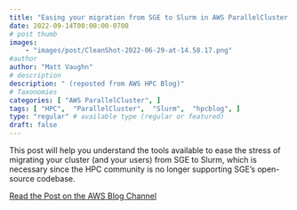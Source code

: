 ```yaml
---
title: "Easing your migration from SGE to Slurm in AWS ParallelCluster 3"
date: 2022-09-14T00:00:00-0700
# post thumb
images:
    - "images/post/CleanShot-2022-06-29-at-14.58.17.png"
#author
author: "Matt Vaughn"
# description
description: " (reposted from AWS HPC Blog)"
# Taxonomies
categories: [ "AWS ParallelCluster", ]
tags: [ "HPC",  "ParallelCluster",  "Slurm",  "hpcblog", ]
type: "regular" # available type (regular or featured)
draft: false
---
```


This post will help you understand the tools available to ease the stress of migrating your cluster (and your users) from SGE to Slurm, which is necessary since the HPC community is no longer supporting SGE’s open-source codebase.

<a href="https://aws.amazon.com/blogs/hpc/easing-your-migration-from-sge-to-slurm-in-aws-parallelcluster-3/" class="btn btn-primary btn-lg active" role="button" aria-pressed="true" style="margin-top: 8px;">Read the Post on the AWS Blog Channel</a>